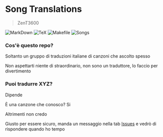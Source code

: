 # Song Translations
> ZenT3600

![MarkDown](https://img.shields.io/badge/Markdown-000000?style=for-the-badge&logo=markdown&logoColor=white) ![TeX](https://img.shields.io/badge/LaTeX-47A141?style=for-the-badge&logo=LaTeX&logoColor=white) ![Makefile](https://img.shields.io/badge/Makefile-064F8C?style=for-the-badge&logo=cmake&logoColor=white) ![Songs](https://img.shields.io/badge/Canzoni-888888?style=for-the-badge&logo=spotify&logoColor=white&label=28)

### Cos\'è questo repo?

Soltanto un gruppo di traduzioni italiane di canzoni che ascolto spesso

Non aspettarti niente di straordinario, non sono un traduttore, lo faccio per divertimento

### Puoi tradurre XYZ?

Dipende

È una canzone che conosco? Si

Altrimenti non credo

Giusto per essere sicuro, manda un messaggio nella tab [Issues](https://github.com/ZenT3600/song-translations/issues) e vedrò di rispondere quando ho tempo
